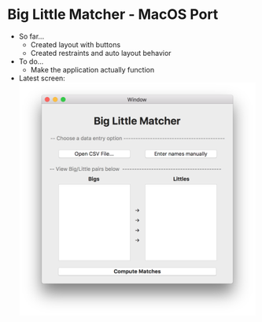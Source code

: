 # Big Little Matcher - MacOS Port
- So far...
  - Created layout with buttons
  - Created restraints and auto layout behavior
- To do...
  - Make the application actually function
- Latest screen:
    ![Alt text](/biglittle_mac_port/screen_macos.png?raw=true "Latest Screen")
